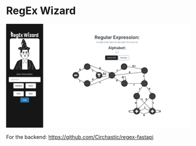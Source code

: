 # RegEx Wizard

![image](img/screenshot.png)

For the backend: https://github.com/Circhastic/regex-fastapi
